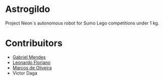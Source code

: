# Astrogildo
Project Neon`s autonomous robot for Sumo Lego competitions under 1 kg.

# Contribuitors
* [Gabriel Mendes](https://github.com/GaMendes)
* [Leonardo Floriano](https://github.com/lbotarelli)
* [Marcos de Oliveira](https://github.com/marcosdeoliveira)
* Victor Daga
